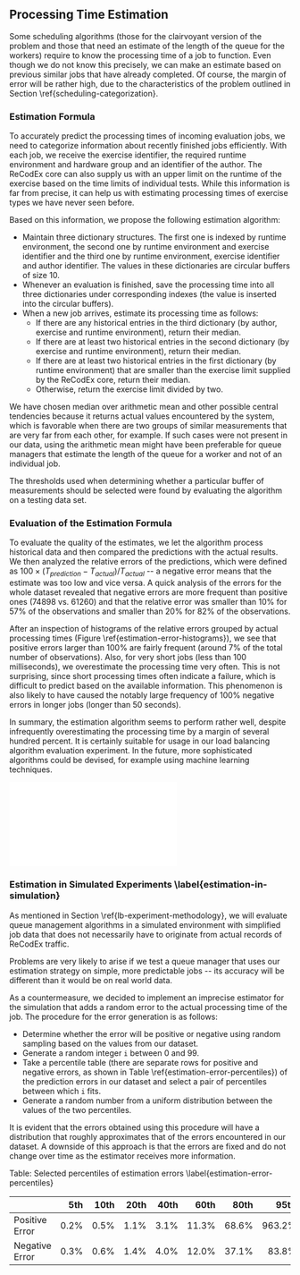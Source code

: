 ## Processing Time Estimation

Some scheduling algorithms (those for the clairvoyant version of the problem and 
those that need an estimate of the length of the queue for the workers) require 
to know the processing time of a job to function. Even though we do not know 
this precisely, we can make an estimate based on previous similar jobs that have 
already completed. Of course, the margin of error will be rather high, due to 
the characteristics of the problem outlined in Section 
\ref{scheduling-categorization}.

### Estimation Formula

To accurately predict the processing times of incoming evaluation jobs, we need 
to categorize information about recently finished jobs efficiently. With each 
job, we receive the exercise identifier, the required runtime environment and 
hardware group and an identifier of the author. The ReCodEx core can also supply 
us with an upper limit on the runtime of the exercise based on the time limits 
of individual tests. While this information is far from precise, it can help us 
with estimating processing times of exercise types we have never seen before.

Based on this information, we propose the following estimation algorithm: 

- Maintain three dictionary structures. The first one is indexed by runtime 
  environment, the second one by runtime environment and exercise identifier and 
  the third one by runtime environment, exercise identifier and author 
  identifier. The values in these dictionaries are circular buffers of size 10.
- Whenever an evaluation is finished, save the processing time into all three 
  dictionaries under corresponding indexes (the value is inserted into the 
  circular buffers).
- When a new job arrives, estimate its processing time as follows:
  - If there are any historical entries in the third dictionary (by author, 
    exercise and runtime environment), return their median.
  - If there are at least two historical entries in the second dictionary (by 
    exercise and runtime environment), return their median.
  - If there are at least two historical entries in the first dictionary (by 
    runtime environment) that are smaller than the exercise limit supplied by 
    the ReCodEx core, return their median.
  - Otherwise, return the exercise limit divided by two.

We have chosen median over arithmetic mean and other possible central tendencies 
because it returns actual values encountered by the system, which is favorable 
when there are two groups of similar measurements that are very far from each 
other, for example. If such cases were not present in our data, using the 
arithmetic mean might have been preferable for queue managers that estimate the 
length of the queue for a worker and not of an individual job.

The thresholds used when determining whether a particular buffer of measurements 
should be selected were found by evaluating the algorithm on a testing data set.

### Evaluation of the Estimation Formula

To evaluate the quality of the estimates, we let the algorithm process 
historical data and then compared the predictions with the actual results. We 
then analyzed the relative errors of the predictions, which were defined as $100 
\times (T_{prediction} - T_{actual}) / T_{actual}$ -- a negative error means 
that the estimate was too low and vice versa. A quick analysis of the errors for 
the whole dataset revealed that negative errors are more frequent than positive 
ones (74898 vs. 61260) and that the relative error was smaller than 10% for 57% 
of the observations and smaller than 20% for 82% of the observations.

After an inspection of histograms of the relative errors grouped by actual 
processing times (Figure \ref{estimation-error-histograms}), we see that 
positive errors larger than 100% are fairly frequent (around 7% of the total 
number of observations). Also, for very short jobs (less than 100 milliseconds), 
we overestimate the processing time very often. This is not surprising, since 
short processing times often indicate a failure, which is difficult to predict 
based on the available information. This phenomenon is also likely to have 
caused the notably large frequency of 100% negative errors in longer jobs 
(longer than 50 seconds).

In summary, the estimation algorithm seems to perform rather well, despite 
infrequently overestimating the processing time by a margin of several hundred 
percent. It is certainly suitable for usage in our load balancing algorithm 
evaluation experiment. In the future, more sophisticated algorithms could be 
devised, for example using machine learning techniques.

![Histograms of relative errors divided into facets by job processing times (in 
seconds) \label{estimation-error-histograms}](img/lb/estimation-error-histograms.tex)

### Estimation in Simulated Experiments \label{estimation-in-simulation}

As mentioned in Section \ref{lb-experiment-methodology}, we will evaluate queue 
management algorithms in a simulated environment with simplified job data that 
does not necessarily have to originate from actual records of ReCodEx traffic.

Problems are very likely to arise if we test a queue manager that uses our 
estimation strategy on simple, more predictable jobs -- its accuracy will be 
different than it would be on real world data.

As a countermeasure, we decided to implement an imprecise estimator for the 
simulation that adds a random error to the actual processing time of the job. 
The procedure for the error generation is as follows:

- Determine whether the error will be positive or negative using random sampling 
  based on the values from our dataset.
- Generate a random integer `i` between 0 and 99.
- Take a percentile table (there are separate rows for positive and negative 
  errors, as shown in Table \ref{estimation-error-percentiles}) of the 
  prediction errors in our dataset and select a pair of percentiles between 
  which `i` fits.
- Generate a random number from a uniform distribution between the values of the 
  two percentiles.

It is evident that the errors obtained using this procedure will have a 
distribution that roughly approximates that of the errors encountered in our 
dataset. A downside of this approach is that the errors are fixed and do not 
change over time as the estimator receives more information.

Table: Selected percentiles of estimation errors 
\label{estimation-error-percentiles}

|                | 5th  | 10th | 20th | 40th | 60th  | 80th  | 95th   | 100th    |
|:---------------|-----:|-----:|-----:|-----:|------:|------:|-------:|---------:|
| Positive Error | 0.2% | 0.5% | 1.1% | 3.1% | 11.3% | 68.6% | 963.2% | 63529.0% |
| Negative Error | 0.3% | 0.6% | 1.4% | 4.0% | 12.0% | 37.1% | 83.8%  | 100.0%   |

